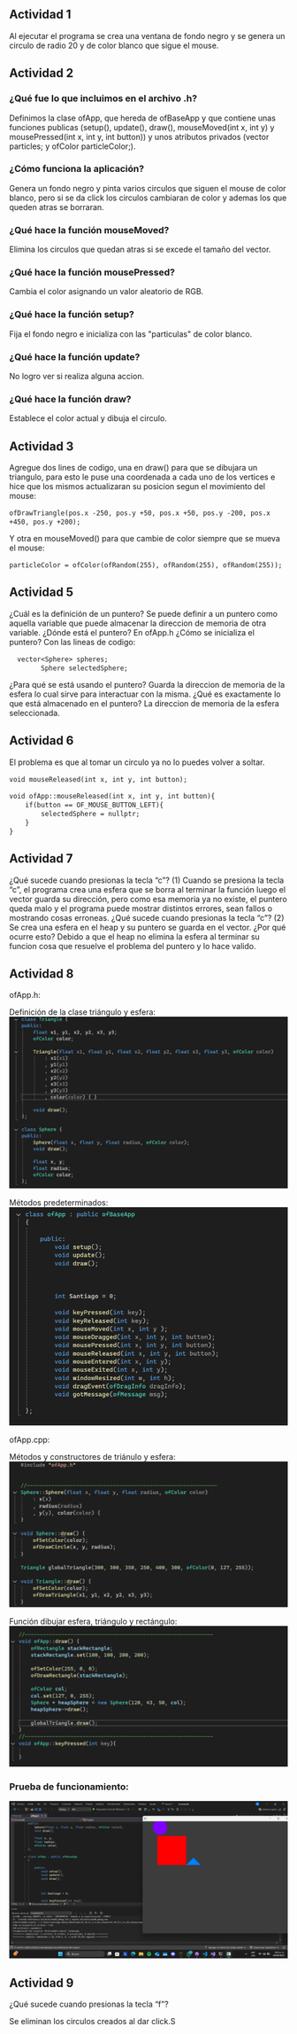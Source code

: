 ## Actividad 1
Al ejecutar el programa se crea una ventana de fondo negro y se genera un circulo de radio 20 y de color blanco que sigue el mouse.

## Actividad 2
### ¿Qué fue lo que incluimos en el archivo .h?
Definimos la clase ofApp, que hereda de ofBaseApp y que contiene unas funciones publicas (setup(), update(), draw(), mouseMoved(int x, int y) y mousePressed(int x, int y, int button)) y unos atributos privados (vector particles; y ofColor particleColor;).
### ¿Cómo funciona la aplicación?
Genera un fondo negro y pinta varios circulos que siguen el mouse de color blanco, pero si se da click los circulos cambiaran de color y ademas los que queden atras se borraran.
### ¿Qué hace la función mouseMoved?
Elimina los circulos que quedan atras si se excede el tamaño del vector.
### ¿Qué hace la función mousePressed?
Cambia el color asignando un valor aleatorio de RGB.
### ¿Qué hace la función setup?
Fija el fondo negro e inicializa con las "particulas" de color blanco.
### ¿Qué hace la función update?
No logro ver si realiza alguna accion.
### ¿Qué hace la función draw?
Establece el color actual y dibuja el circulo.

## Actividad 3
Agregue dos lines de codigo, una en draw() para que se dibujara un triangulo, para esto le puse una coordenada a cada uno de los vertices e hice que los mismos actualizaran su posicion segun el movimiento del mouse:
```
ofDrawTriangle(pos.x -250, pos.y +50, pos.x +50, pos.y -200, pos.x +450, pos.y +200);
 ```
 
Y otra en mouseMoved() para que cambie de color siempre que se mueva el mouse:
```
particleColor = ofColor(ofRandom(255), ofRandom(255), ofRandom(255));
 ```

## Actividad 5
¿Cuál es la definición de un puntero?
Se puede definir a un puntero como aquella variable que puede almacenar la direccion de memoria de otra variable.
¿Dónde está el puntero?
En ofApp.h
¿Cómo se inicializa el puntero?
Con las lineas de codigo:
```
  vector<Sphere> spheres;
        Sphere selectedSphere;
 ```
 
¿Para qué se está usando el puntero?
Guarda la direccion de memoria de la esfera lo cual sirve para interactuar con la misma.
¿Qué es exactamente lo que está almacenado en el puntero?
La direccion de memoria de la esfera seleccionada.

## Actividad 6
El problema es que al tomar un circulo ya no lo puedes volver a soltar.
```
void mouseReleased(int x, int y, int button);
 ```

```
void ofApp::mouseReleased(int x, int y, int button){
    if(button == OF_MOUSE_BUTTON_LEFT){
        selectedSphere = nullptr;
    }
}
```
 
## Actividad 7
¿Qué sucede cuando presionas la tecla “c”? (1)
Cuando se presiona la tecla “c”, el programa crea una esfera que se borra al terminar la función luego el vector guarda su dirección, pero como esa memoria ya no existe, el puntero queda malo y el programa puede mostrar distintos errores, sean fallos o mostrando cosas erroneas.
¿Qué sucede cuando presionas la tecla “c”? (2)
Se crea una esfera en el heap y su puntero se guarda en el vector.
¿Por qué ocurre esto?
Debido a que el heap no elimina la esfera al terminar su funcion cosa que resuelve el problema del puntero y lo hace valido.

## Actividad 8
ofApp.h:

Definición de la clase triángulo y esfera:
![Definición de la clase triángulo y esfera](image.png)

Métodos predeterminados:
![Métodos predeterminados](image-1.png)

ofApp.cpp:

Métodos y constructores de triánulo y esfera:
![Métodos y constructores de triánulo y esfera](image-2.png)

Función dibujar esfera, triángulo y rectángulo:
![Función dibujar esfera, triángulo y rectángulo](image-3.png)

### Prueba de funcionamiento: 
![alt text](image-4.png)



## Actividad 9
¿Qué sucede cuando presionas la tecla “f”?

Se eliminan los circulos creados al dar click.S